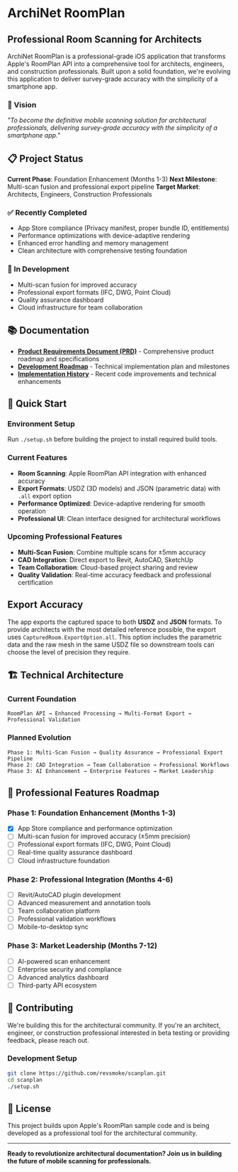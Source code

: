 # ArchiNet RoomPlan
## Professional Room Scanning for Architects

ArchiNet RoomPlan is a professional-grade iOS application that transforms Apple's RoomPlan API into a comprehensive tool for architects, engineers, and construction professionals. Built upon a solid foundation, we're evolving this application to deliver survey-grade accuracy with the simplicity of a smartphone app.

### 🎯 Vision
*"To become the definitive mobile scanning solution for architectural professionals, delivering survey-grade accuracy with the simplicity of a smartphone app."*

## 📋 Project Status

**Current Phase**: Foundation Enhancement (Months 1-3)
**Next Milestone**: Multi-scan fusion and professional export pipeline
**Target Market**: Architects, Engineers, Construction Professionals

### ✅ Recently Completed
- App Store compliance (Privacy manifest, proper bundle ID, entitlements)
- Performance optimizations with device-adaptive rendering
- Enhanced error handling and memory management
- Clean architecture with comprehensive testing foundation

### 🚧 In Development
- Multi-scan fusion for improved accuracy
- Professional export formats (IFC, DWG, Point Cloud)
- Quality assurance dashboard
- Cloud infrastructure for team collaboration

## 📚 Documentation

- **[Product Requirements Document (PRD)](./docs/PRD.md)** - Comprehensive product roadmap and specifications
- **[Development Roadmap](./docs/DEVELOPMENT_ROADMAP.md)** - Technical implementation plan and milestones
- **[Implementation History](./IMPROVEMENTS.md)** - Recent code improvements and technical enhancements

## 🚀 Quick Start

### Environment Setup

Run `./setup.sh` before building the project to install required build tools.

### Current Features
- **Room Scanning**: Apple RoomPlan API integration with enhanced accuracy
- **Export Formats**: USDZ (3D models) and JSON (parametric data) with `.all` export option
- **Performance Optimized**: Device-adaptive rendering for smooth operation
- **Professional UI**: Clean interface designed for architectural workflows

### Upcoming Professional Features
- **Multi-Scan Fusion**: Combine multiple scans for ±5mm accuracy
- **CAD Integration**: Direct export to Revit, AutoCAD, SketchUp
- **Team Collaboration**: Cloud-based project sharing and review
- **Quality Validation**: Real-time accuracy feedback and professional certification

## Export Accuracy

The app exports the captured space to both **USDZ** and **JSON** formats. To
provide architects with the most detailed reference possible, the export uses
`CapturedRoom.ExportOption.all`. This option includes the parametric data and the
raw mesh in the same USDZ file so downstream tools can choose the level of
precision they require.

## 🏗 Technical Architecture

### Current Foundation
```
RoomPlan API → Enhanced Processing → Multi-Format Export → Professional Validation
```

### Planned Evolution
```
Phase 1: Multi-Scan Fusion → Quality Assurance → Professional Export Pipeline
Phase 2: CAD Integration → Team Collaboration → Professional Workflows
Phase 3: AI Enhancement → Enterprise Features → Market Leadership
```

## 🎯 Professional Features Roadmap

### Phase 1: Foundation Enhancement (Months 1-3)
- [x] App Store compliance and performance optimization
- [ ] Multi-scan fusion for improved accuracy (±5mm precision)
- [ ] Professional export formats (IFC, DWG, Point Cloud)
- [ ] Real-time quality assurance dashboard
- [ ] Cloud infrastructure foundation

### Phase 2: Professional Integration (Months 4-6)
- [ ] Revit/AutoCAD plugin development
- [ ] Advanced measurement and annotation tools
- [ ] Team collaboration platform
- [ ] Professional validation workflows
- [ ] Mobile-to-desktop sync

### Phase 3: Market Leadership (Months 7-12)
- [ ] AI-powered scan enhancement
- [ ] Enterprise security and compliance
- [ ] Advanced analytics dashboard
- [ ] Third-party API ecosystem

## 🤝 Contributing

We're building this for the architectural community. If you're an architect, engineer, or construction professional interested in beta testing or providing feedback, please reach out.

### Development Setup
```bash
git clone https://github.com/revsmoke/scanplan.git
cd scanplan
./setup.sh
```

## 📄 License

This project builds upon Apple's RoomPlan sample code and is being developed as a professional tool for the architectural community.

---

**Ready to revolutionize architectural documentation? Join us in building the future of mobile scanning for professionals.**
